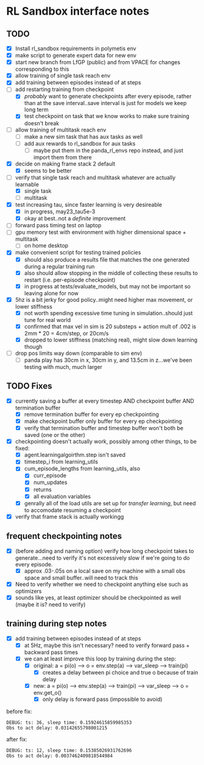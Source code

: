 # RL Sandbox interface notes

## TODO
- [x] Install rl_sandbox requirements in polymetis env
- [x] make script to generate expert data for new env
- [x] start new branch from LfGP (public) and from VPACE for changes corresponding to this
- [x] allow training of single task reach env
- [x] add training between episodes instead of at steps
- [ ] add restarting training from checkpoint
  - [x] *probably* want to generate checkpoints after every episode, rather than at the save interval..save interval is just for models we keep long term
  - [x] test checkpoint on task that we know works to make sure training doesn't break
- [ ] allow training of multitask reach env
  - [ ] make a new sim task that has aux tasks as well
  - [ ] add aux rewards to rl_sandbox for aux tasks
    - [ ] maybe put them in the panda_rl_envs repo instead, and just import them from there
- [x] decide on making frame stack 2 default
  - [x] seems to be better
- [ ] verify that single task reach and multitask whatever are actually learnable
  - [x] single task
  - [ ] multitask
- [x] test increasing tau, since faster learning is very desireable
  - [x] in progress, may23_tau5e-3
  - [x] okay at best..not a *definite* improvement
- [ ] forward pass timing test on laptop
- [ ] gpu memory test with environment with higher dimensional space + multitask
  - [ ] on home desktop
- [x] make convenient script for testing trained policies
  - [x] should also produce a results file that matches the one generated during a regular training run
  - [x] also should allow stopping in the middle of collecting these results to restart (i.e. per-episode checkpoint)
  - [x] in progress at tests/evaluate_models, but may not be important so leaving alone for now
- [x] 5hz is a bit jerky for good policy..might need higher max movement, or lower stiffness
  - [x] not worth spending excessive time tuning in simulation..should just tune for real world
  - [x] confirmed that max vel in sim is 20 substeps + action mult of .002 is 2mm * 20 = 4cm/step, or 20cm/s
  - [x] dropped to lower stiffness (matching real), might slow down learning though
- [ ] drop pos limits way down (comparable to sim env)
  - [ ] panda play has 30cm in x, 30cm in y, and 13.5cm in z...we've been testing with much, much larger

## TODO Fixes
- [x] currently saving a buffer at every timestep AND checkpoint buffer AND termination buffer
  - [x] remove termination buffer for every ep checkpointing
  - [x] make checkpoint buffer only buffer for every ep checkpointing
  - [x] verify that termination buffer and timestep buffer won't both be saved (one or the other)
- [x] checkpointing doesn't actually work, possibly among other things, to be fixed:
  - [x] agent.learningalgoirthm.step isn't saved
  - [x] timestep_i from learning_utils
  - [x] cum_episode_lengths from learning_utils, also
    - [x] curr_episode
    - [x] num_updates
    - [x] returns
    - [x] all evaluation variables
  - [x] genrally all of the load utils are set up for *transfer learning*, but need to accomodate resuming a checkpoint
- [x] verify that frame stack is actually workingg

## frequent checkpointing notes
- [x] (before adding and naming option) verify how long checkpoint takes to generate...need to verify it's not excessively slow if we're going to do every episode.
  - [x] approx .03-.05s on a local save on my machine with a small obs space and small buffer..will need to track this
- [x] Need to verify whether we need to checkpoint anything else such as optimizers
- [x] sounds like yes, at least optimizer should be checkpointed as well (maybe it is? need to verify)

## training during step notes
- [x] add training between episodes instead of at steps
  - [x] at 5Hz, maybe this isn't necessary? need to verify forward pass + backward pass times
  - [x] we can at least improve this loop by training during the step:
    - [x] original: a = pi(o) --> o = env.step(a) --> var_sleep --> train(pi)
      - [x] creates a delay between pi choice and true o because of train delay
    - [x] new:      a = pi(o) --> env.step(a) --> train(pi) --> var_sleep --> o = env.get_o()
      - [x] only delay is forward pass (impossible to avoid)

before fix:
```
DEBUG: ts: 36, sleep time: 0.15924615859985353
Obs to act delay: 0.03142655798001215
```
after fix:
```
DEBUG: ts: 12, sleep time: 0.15385026931762696
Obs to act delay: 0.0037462409818544984

```
